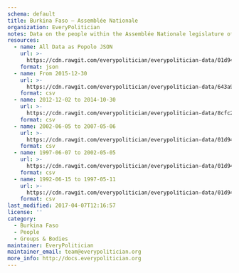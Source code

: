 ```yaml
---
schema: default
title: Burkina Faso — Assemblée Nationale
organization: EveryPolitician
notes: Data on the people within the Assemblée Nationale legislature of Burkina Faso.
resources:
  - name: All Data as Popolo JSON
    url: >-
      https://cdn.rawgit.com/everypolitician/everypolitician-data/01d9437e9cdb1233b99cf99929c293bd69cca26c/data/Burkina_Faso/Assembly/ep-popolo-v1.0.json
    format: json
  - name: From 2015-12-30
    url: >-
      https://cdn.rawgit.com/everypolitician/everypolitician-data/643a9187cc2f269146ce76907f1cabd9a35643cf/data/Burkina_Faso/Assembly/term-7.csv
    format: csv
  - name: 2012-12-02 to 2014-10-30
    url: >-
      https://cdn.rawgit.com/everypolitician/everypolitician-data/8cfc29587dc4e3c276c24bcb2dc739fdc5f14d2a/data/Burkina_Faso/Assembly/term-2012.csv
    format: csv
  - name: 2002-06-05 to 2007-05-06
    url: >-
      https://cdn.rawgit.com/everypolitician/everypolitician-data/01d9437e9cdb1233b99cf99929c293bd69cca26c/data/Burkina_Faso/Assembly/term-3.csv
    format: csv
  - name: 1997-06-07 to 2002-05-05
    url: >-
      https://cdn.rawgit.com/everypolitician/everypolitician-data/01d9437e9cdb1233b99cf99929c293bd69cca26c/data/Burkina_Faso/Assembly/term-2.csv
    format: csv
  - name: 1992-06-15 to 1997-05-11
    url: >-
      https://cdn.rawgit.com/everypolitician/everypolitician-data/01d9437e9cdb1233b99cf99929c293bd69cca26c/data/Burkina_Faso/Assembly/term-1.csv
    format: csv
last_modified: 2017-04-07T12:16:57
license: ''
category:
  - Burkina Faso
  - People
  - Groups & Bodies
maintainer: EveryPolitician
maintainer_email: team@everypolitician.org
more_info: http://docs.everypolitician.org
---
```

